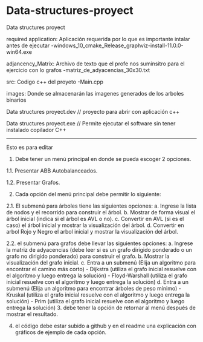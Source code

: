 # Data-structures-proyect
Data structures proyect

required application: Aplicación requerida por lo que es importante intalar antes de ejecutar
  -windows_10_cmake_Release_graphviz-install-11.0.0-win64.exe
  
adjancency_Matrix: Archivo de texto que el profe nos suminsitro para el ejercicio con lo grafos
  -matriz_de_adyacencias_30x30.txt
  
src: Codigo c++ del proyeto 
  -Main.cpp
  
images: Donde se almacenarán las imagenes generados de los arboles binarios

Data structures proyect.dev  // proyecto para abrir con aplicación c++

Data structures proyect.exe // Permite ejecutar el software sin tener instalado copilador C++

************************************************************************************************

Esto es para editar



1. Debe tener un menú principal en donde se pueda escoger 2 opciones.

1.1.  Presentar ABB Autobalanceados.

1.2.  Presentar Grafos.

2. Cada opción del menú principal debe permitir lo siguiente:

2.1. El submenú para árboles tiene las siguientes opciones: 
            a. Ingrese la lista de nodos y el recorrido para construir el árbol.
            b. Mostrar de forma visual el árbol inicial (indica si el árbol es AVL o no).
            c. Convertir en  AVL (si es el caso) el árbol inicial y mostrar la visualización del árbol.
            d. Convertir en arbol Rojo y Negro el arbol inicial y mostrar la visualización del árbol.

2.2. el submenú para grafos debe llevar las siguientes opciones:
            a. Ingrese la matriz de adyacencias (debe leer si es un grafo dirigido ponderado o un grafo no dirigido ponderado) para construir el grafo.
            b. Mostrar la visualización del grafo inicial.
            c. Entra a un submenú (Elija un algoritmo para encontrar el camino más corto)
                                                  -  Dijkstra (utiliza el grafo inicial resuelve con el algoritmo y luego entrega la solución)
                                                  -  Floyd-Warshall (utiliza el grafo inicial resuelve con el algoritmo y luego entrega la solución)
            d. Entra a un submenú (Elija un algoritmo para encontrar árboles de peso mínimo)
                                                  - Kruskal (utiliza el grafo inicial resuelve con el algoritmo y luego entrega la solución)
                                                  - Prim (utiliza el grafo inicial resuelve con el algoritmo y luego entrega la solución)
3. debe tener la opción de retornar al menú después de mostrar el resultado.

4. el código debe estar subido a github y en el readme una explicación con gráficos de ejemplo de cada opción.
